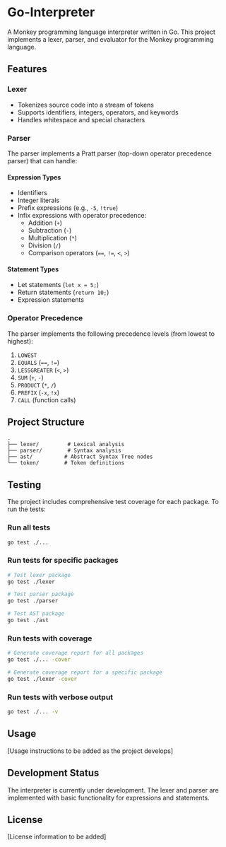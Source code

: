 # Go-Interpreter

A Monkey programming language interpreter written in Go. This project implements a lexer, parser, and evaluator for the Monkey programming language.

## Features

### Lexer
- Tokenizes source code into a stream of tokens
- Supports identifiers, integers, operators, and keywords
- Handles whitespace and special characters

### Parser
The parser implements a Pratt parser (top-down operator precedence parser) that can handle:

#### Expression Types
- Identifiers
- Integer literals
- Prefix expressions (e.g., `-5`, `!true`)
- Infix expressions with operator precedence:
  - Addition (`+`)
  - Subtraction (`-`)
  - Multiplication (`*`)
  - Division (`/`)
  - Comparison operators (`==`, `!=`, `<`, `>`)

#### Statement Types
- Let statements (`let x = 5;`)
- Return statements (`return 10;`)
- Expression statements

### Operator Precedence
The parser implements the following precedence levels (from lowest to highest):
1. `LOWEST`
2. `EQUALS` (`==`, `!=`)
3. `LESSGREATER` (`<`, `>`)
4. `SUM` (`+`, `-`)
5. `PRODUCT` (`*`, `/`)
6. `PREFIX` (`-x`, `!x`)
7. `CALL` (function calls)

## Project Structure
```
.
├── lexer/         # Lexical analysis
├── parser/        # Syntax analysis
├── ast/          # Abstract Syntax Tree nodes
└── token/        # Token definitions
```

## Testing
The project includes comprehensive test coverage for each package. To run the tests:

### Run all tests
```bash
go test ./...
```

### Run tests for specific packages
```bash
# Test lexer package
go test ./lexer

# Test parser package
go test ./parser

# Test AST package
go test ./ast
```

### Run tests with coverage
```bash
# Generate coverage report for all packages
go test ./... -cover

# Generate coverage report for a specific package
go test ./lexer -cover
```

### Run tests with verbose output
```bash
go test ./... -v
```

## Usage
[Usage instructions to be added as the project develops]

## Development Status
The interpreter is currently under development. The lexer and parser are implemented with basic functionality for expressions and statements.

## License
[License information to be added]
